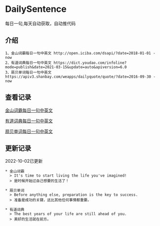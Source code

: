 # DailySentence

每日一句,每天自动获取，自动推代码

## 介绍

```
1、金山词霸每日一句中英文 http://open.iciba.com/dsapi/?date=2018-01-01 - now
2、有道词典每日一句中英文 https://dict.youdao.com/infoline?mode=publish&date=2021-03-15&update=auto&apiversion=6.0
3、扇贝单词每日一句中英文 https://apiv3.shanbay.com/weapps/dailyquote/quote/?date=2016-09-30 - now
```

## 查看记录

[金山词霸每日一句中英文](./data/iciba/)

[有道词典每日一句中英文](./data/youdao/)

[扇贝单词每日一句中英文](./data/shanbay/)

## 更新记录
2022-10-02已更新 
```
* 金山词霸
  > It's time to start living the life you've imagined!
  > 是时候开始过自己想要的生活了！

* 扇贝单词
  > Before anything else, preparation is the key to success.
  > 准备是成功的关键，这比其他任何事情都重要。

* 有道词典
  > The best years of your life are still ahead of you.
  > 美好的生活就在前方。

```
